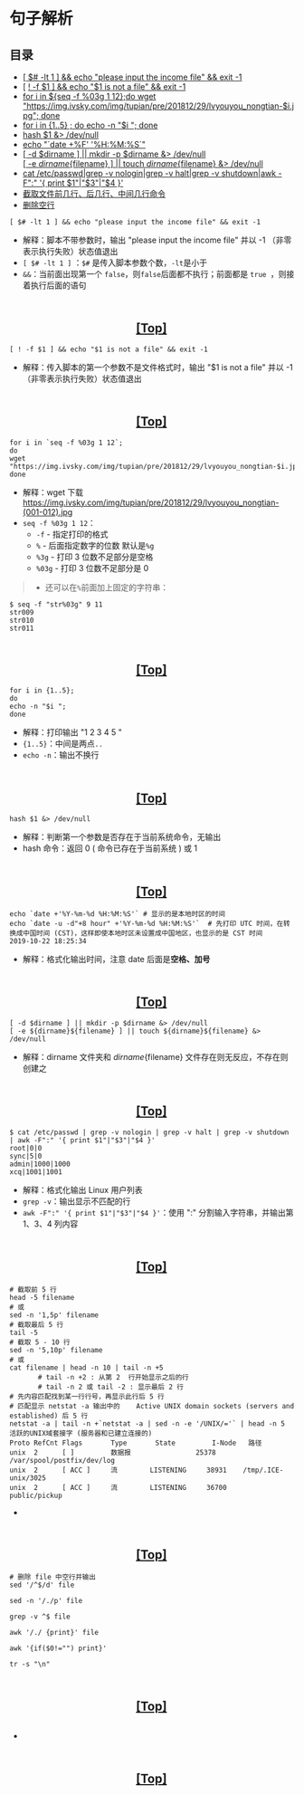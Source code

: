 # 句子解析

## 目录
 * [ [ $# -lt 1 ] && echo "please input the income file" && exit -1](#1)
 * [ [ ! -f $1 ] && echo "$1 is not a file" && exit -1](#2)
 * [for i in ${seq -f %03g 1 12};do wget "https://img.ivsky.com/img/tupian/pre/201812/29/lvyouyou_nongtian-$i.jpg"; done](#3)
 * [for i in {1..5} ; do echo -n "$i "; done](#4)
 * [ hash $1 &> /dev/null](#5)
 * [ echo "\`date +%F' '%H:%M:%S\`" ](#6)
 * [ [ -d $dirname ] || mkdir -p $dirname &> /dev/null<br/>
 [ -e ${dirname}${filename} ] || touch ${dirname}${filename} &> /dev/null](#7)
 * [cat /etc/passwd|grep -v nologin|grep -v halt|grep -v shutdown|awk -F":" '{ print $1"|"$3"|"$4 }'](#8)
 * [截取文件前几行、后几行、中间几行命令](#9)
 * [删除空行](#10)


 <span id = "1"></span>
 ``` shell 
 [ $# -lt 1 ] && echo "please input the income file" && exit -1
 ```

 * 解释：脚本不带参数时，输出 "please input the income file" 并以 -1 （非零表示执行失败）状态值退出
 * `[ $# -lt 1 ]` ：`$#` 是传入脚本参数个数，`-lt`是小于
 * `&&`：当前面出现第一个 `false`，则`false`后面都不执行；前面都是  `true `，则接着执行后面的语句

## &nbsp; &nbsp; &nbsp; &nbsp; &nbsp; &nbsp; &nbsp; &nbsp; &nbsp; &nbsp; &nbsp; &nbsp; &nbsp; &nbsp; &nbsp; &nbsp; &nbsp; &nbsp; &nbsp; &nbsp; &nbsp; &nbsp; &nbsp; &nbsp; &nbsp; &nbsp; &nbsp; &nbsp; &nbsp; &nbsp; &nbsp; &nbsp; &nbsp; &nbsp; &nbsp; &nbsp; &nbsp; &nbsp; &nbsp; &nbsp; &nbsp; &nbsp; &nbsp; &nbsp; &nbsp; &nbsp; &nbsp; &nbsp; &nbsp; &nbsp; &nbsp; &nbsp; &nbsp; &nbsp; &nbsp; &nbsp; &nbsp; &nbsp; &nbsp; &nbsp; &nbsp; &nbsp; &nbsp; &nbsp; &nbsp; &nbsp; &nbsp; &nbsp; &nbsp; &nbsp; &nbsp; &nbsp; &nbsp; &nbsp;[[Top]](#目录)

  <span id = "2"></span>
 ``` shell
 [ ! -f $1 ] && echo "$1 is not a file" && exit -1
 ```
 * 解释：传入脚本的第一个参数不是文件格式时，输出 "$1 is not a file" 并以 -1 （非零表示执行失败）状态值退出

## &nbsp; &nbsp; &nbsp; &nbsp; &nbsp; &nbsp; &nbsp; &nbsp; &nbsp; &nbsp; &nbsp; &nbsp; &nbsp; &nbsp; &nbsp; &nbsp; &nbsp; &nbsp; &nbsp; &nbsp; &nbsp; &nbsp; &nbsp; &nbsp; &nbsp; &nbsp; &nbsp; &nbsp; &nbsp; &nbsp; &nbsp; &nbsp; &nbsp; &nbsp; &nbsp; &nbsp; &nbsp; &nbsp; &nbsp; &nbsp; &nbsp; &nbsp; &nbsp; &nbsp; &nbsp; &nbsp; &nbsp; &nbsp; &nbsp; &nbsp; &nbsp; &nbsp; &nbsp; &nbsp; &nbsp; &nbsp; &nbsp; &nbsp; &nbsp; &nbsp; &nbsp; &nbsp; &nbsp; &nbsp; &nbsp; &nbsp; &nbsp; &nbsp; &nbsp; &nbsp; &nbsp; &nbsp; &nbsp; &nbsp;[[Top]](#目录)

  <span id = "3"></span>
 ``` shell
 for i in `seq -f %03g 1 12`;
 do 
 wget "https://img.ivsky.com/img/tupian/pre/201812/29/lvyouyou_nongtian-$i.jpg"; 
 done
 ```

* 解释：wget 下载 https://img.ivsky.com/img/tupian/pre/201812/29/lvyouyou_nongtian-(001-012).jpg
* `seq -f %03g 1 12`：
  * `-f` -  指定打印的格式
  * `%` -  后面指定数字的位数 默认是`%g`
  * `%3g` - 打印 3 位数不足部分是空格
  * `%03g` - 打印 3 位数不足部分是 0
> * 还可以在`%`前面加上固定的字符串：
``` shell
$ seq -f "str%03g" 9 11
str009
str010
str011
```
## &nbsp; &nbsp; &nbsp; &nbsp; &nbsp; &nbsp; &nbsp; &nbsp; &nbsp; &nbsp; &nbsp; &nbsp; &nbsp; &nbsp; &nbsp; &nbsp; &nbsp; &nbsp; &nbsp; &nbsp; &nbsp; &nbsp; &nbsp; &nbsp; &nbsp; &nbsp; &nbsp; &nbsp; &nbsp; &nbsp; &nbsp; &nbsp; &nbsp; &nbsp; &nbsp; &nbsp; &nbsp; &nbsp; &nbsp; &nbsp; &nbsp; &nbsp; &nbsp; &nbsp; &nbsp; &nbsp; &nbsp; &nbsp; &nbsp; &nbsp; &nbsp; &nbsp; &nbsp; &nbsp; &nbsp; &nbsp; &nbsp; &nbsp; &nbsp; &nbsp; &nbsp; &nbsp; &nbsp; &nbsp; &nbsp; &nbsp; &nbsp; &nbsp; &nbsp; &nbsp; &nbsp; &nbsp; &nbsp; &nbsp;[[Top]](#目录)

 <span id = "4"></span>
``` shell
for i in {1..5}; 
do 
echo -n "$i "; 
done
```
* 解释：打印输出 "1 2 3 4 5 "
* `{1..5}`：中间是两点`..`
* `echo -n`：输出不换行

## &nbsp; &nbsp; &nbsp; &nbsp; &nbsp; &nbsp; &nbsp; &nbsp; &nbsp; &nbsp; &nbsp; &nbsp; &nbsp; &nbsp; &nbsp; &nbsp; &nbsp; &nbsp; &nbsp; &nbsp; &nbsp; &nbsp; &nbsp; &nbsp; &nbsp; &nbsp; &nbsp; &nbsp; &nbsp; &nbsp; &nbsp; &nbsp; &nbsp; &nbsp; &nbsp; &nbsp; &nbsp; &nbsp; &nbsp; &nbsp; &nbsp; &nbsp; &nbsp; &nbsp; &nbsp; &nbsp; &nbsp; &nbsp; &nbsp; &nbsp; &nbsp; &nbsp; &nbsp; &nbsp; &nbsp; &nbsp; &nbsp; &nbsp; &nbsp; &nbsp; &nbsp; &nbsp; &nbsp; &nbsp; &nbsp; &nbsp; &nbsp; &nbsp; &nbsp; &nbsp; &nbsp; &nbsp; &nbsp; &nbsp;[[Top]](#目录)

<span id = "5"></span>

 ```
 hash $1 &> /dev/null
 ```

 * 解释：判断第一个参数是否存在于当前系统命令，无输出
 * hash 命令：返回 0 ( 命令已存在于当前系统 ) 或 1

## &nbsp; &nbsp; &nbsp; &nbsp; &nbsp; &nbsp; &nbsp; &nbsp; &nbsp; &nbsp; &nbsp; &nbsp; &nbsp; &nbsp; &nbsp; &nbsp; &nbsp; &nbsp; &nbsp; &nbsp; &nbsp; &nbsp; &nbsp; &nbsp; &nbsp; &nbsp; &nbsp; &nbsp; &nbsp; &nbsp; &nbsp; &nbsp; &nbsp; &nbsp; &nbsp; &nbsp; &nbsp; &nbsp; &nbsp; &nbsp; &nbsp; &nbsp; &nbsp; &nbsp; &nbsp; &nbsp; &nbsp; &nbsp; &nbsp; &nbsp; &nbsp; &nbsp; &nbsp; &nbsp; &nbsp; &nbsp; &nbsp; &nbsp; &nbsp; &nbsp; &nbsp; &nbsp; &nbsp; &nbsp; &nbsp; &nbsp; &nbsp; &nbsp; &nbsp; &nbsp; &nbsp; &nbsp; &nbsp; &nbsp;[[Top]](#目录)

<span id = "6"></span>

 ```
 echo `date +'%Y-%m-%d %H:%M:%S'` # 显示的是本地时区的时间
 echo `date -u -d"+8 hour" +'%Y-%m-%d %H:%M:%S'`  # 先打印 UTC 时间，在转换成中国时间 (CST)，这样即使本地时区未设置成中国地区，也显示的是 CST 时间
 2019-10-22 18:25:34
 ```

 * 解释：格式化输出时间，注意 date 后面是**空格、加号**

## &nbsp; &nbsp; &nbsp; &nbsp; &nbsp; &nbsp; &nbsp; &nbsp; &nbsp; &nbsp; &nbsp; &nbsp; &nbsp; &nbsp; &nbsp; &nbsp; &nbsp; &nbsp; &nbsp; &nbsp; &nbsp; &nbsp; &nbsp; &nbsp; &nbsp; &nbsp; &nbsp; &nbsp; &nbsp; &nbsp; &nbsp; &nbsp; &nbsp; &nbsp; &nbsp; &nbsp; &nbsp; &nbsp; &nbsp; &nbsp; &nbsp; &nbsp; &nbsp; &nbsp; &nbsp; &nbsp; &nbsp; &nbsp; &nbsp; &nbsp; &nbsp; &nbsp; &nbsp; &nbsp; &nbsp; &nbsp; &nbsp; &nbsp; &nbsp; &nbsp; &nbsp; &nbsp; &nbsp; &nbsp; &nbsp; &nbsp; &nbsp; &nbsp; &nbsp; &nbsp; &nbsp; &nbsp; &nbsp; &nbsp;[[Top]](#目录)

<span id = "7"></span>

 ```
 [ -d $dirname ] || mkdir -p $dirname &> /dev/null
 [ -e ${dirname}${filename} ] || touch ${dirname}${filename} &> /dev/null 
 ```

 * 解释：dirname 文件夹和 ${dirname}${filename} 文件存在则无反应，不存在则创建之


## &nbsp; &nbsp; &nbsp; &nbsp; &nbsp; &nbsp; &nbsp; &nbsp; &nbsp; &nbsp; &nbsp; &nbsp; &nbsp; &nbsp; &nbsp; &nbsp; &nbsp; &nbsp; &nbsp; &nbsp; &nbsp; &nbsp; &nbsp; &nbsp; &nbsp; &nbsp; &nbsp; &nbsp; &nbsp; &nbsp; &nbsp; &nbsp; &nbsp; &nbsp; &nbsp; &nbsp; &nbsp; &nbsp; &nbsp; &nbsp; &nbsp; &nbsp; &nbsp; &nbsp; &nbsp; &nbsp; &nbsp; &nbsp; &nbsp; &nbsp; &nbsp; &nbsp; &nbsp; &nbsp; &nbsp; &nbsp; &nbsp; &nbsp; &nbsp; &nbsp; &nbsp; &nbsp; &nbsp; &nbsp; &nbsp; &nbsp; &nbsp; &nbsp; &nbsp; &nbsp; &nbsp; &nbsp; &nbsp; &nbsp;[[Top]](#目录)

<span id = "8"></span>

 ``` shell
$ cat /etc/passwd | grep -v nologin | grep -v halt | grep -v shutdown | awk -F":" '{ print $1"|"$3"|"$4 }'
root|0|0
sync|5|0
admin|1000|1000
xcq|1001|1001
 ```
 * 解释：格式化输出 Linux 用户列表
 * `grep -v`：输出显示不匹配的行
 * `awk -F":" '{ print $1"|"$3"|"$4 }'`：使用 ":" 分割输入字符串，并输出第 1、3、4 列内容

## &nbsp; &nbsp; &nbsp; &nbsp; &nbsp; &nbsp; &nbsp; &nbsp; &nbsp; &nbsp; &nbsp; &nbsp; &nbsp; &nbsp; &nbsp; &nbsp; &nbsp; &nbsp; &nbsp; &nbsp; &nbsp; &nbsp; &nbsp; &nbsp; &nbsp; &nbsp; &nbsp; &nbsp; &nbsp; &nbsp; &nbsp; &nbsp; &nbsp; &nbsp; &nbsp; &nbsp; &nbsp; &nbsp; &nbsp; &nbsp; &nbsp; &nbsp; &nbsp; &nbsp; &nbsp; &nbsp; &nbsp; &nbsp; &nbsp; &nbsp; &nbsp; &nbsp; &nbsp; &nbsp; &nbsp; &nbsp; &nbsp; &nbsp; &nbsp; &nbsp; &nbsp; &nbsp; &nbsp; &nbsp; &nbsp; &nbsp; &nbsp; &nbsp; &nbsp; &nbsp; &nbsp; &nbsp; &nbsp; &nbsp;[[Top]](#目录)

<span id = "9"></span>

 ```
 # 截取前 5 行
 head -5 filename
 # 或
 sed -n '1,5p' filename
# 截取最后 5 行
tail -5 
# 截取 5 - 10 行
sed -n '5,10p' filename
# 或
cat filename | head -n 10 | tail -n +5
        # tail -n +2 : 从第 2  行开始显示之后的行
        # tail -n 2 或 tail -2 : 显示最后 2 行
# 先内容匹配找到某一行行号，再显示此行后 5 行
# 匹配显示 netstat -a 输出中的    Active UNIX domain sockets (servers and established) 后 5 行
netstat -a | tail -n +`netstat -a | sed -n -e '/UNIX/='` | head -n 5
活跃的UNIX域套接字 (服务器和已建立连接的)
Proto RefCnt Flags       Type       State         I-Node   路径
unix  2      [ ]         数据报                25378    /var/spool/postfix/dev/log
unix  2      [ ACC ]     流        LISTENING     38931    /tmp/.ICE-unix/3025
unix  2      [ ACC ]     流        LISTENING     36700    public/pickup
 ```

 *

## &nbsp; &nbsp; &nbsp; &nbsp; &nbsp; &nbsp; &nbsp; &nbsp; &nbsp; &nbsp; &nbsp; &nbsp; &nbsp; &nbsp; &nbsp; &nbsp; &nbsp; &nbsp; &nbsp; &nbsp; &nbsp; &nbsp; &nbsp; &nbsp; &nbsp; &nbsp; &nbsp; &nbsp; &nbsp; &nbsp; &nbsp; &nbsp; &nbsp; &nbsp; &nbsp; &nbsp; &nbsp; &nbsp; &nbsp; &nbsp; &nbsp; &nbsp; &nbsp; &nbsp; &nbsp; &nbsp; &nbsp; &nbsp; &nbsp; &nbsp; &nbsp; &nbsp; &nbsp; &nbsp; &nbsp; &nbsp; &nbsp; &nbsp; &nbsp; &nbsp; &nbsp; &nbsp; &nbsp; &nbsp; &nbsp; &nbsp; &nbsp; &nbsp; &nbsp; &nbsp; &nbsp; &nbsp; &nbsp; &nbsp;[[Top]](#目录)

<span id = "10"></span>

 ```
 # 删除 file 中空行并输出
 sed '/^$/d' file
 
 sed -n '/./p' file
 
 grep -v ^$ file
 
 awk '/./ {print}' file 
 
 awk '{if($0!="") print}'
 
 tr -s "\n"
 ```


## &nbsp; &nbsp; &nbsp; &nbsp; &nbsp; &nbsp; &nbsp; &nbsp; &nbsp; &nbsp; &nbsp; &nbsp; &nbsp; &nbsp; &nbsp; &nbsp; &nbsp; &nbsp; &nbsp; &nbsp; &nbsp; &nbsp; &nbsp; &nbsp; &nbsp; &nbsp; &nbsp; &nbsp; &nbsp; &nbsp; &nbsp; &nbsp; &nbsp; &nbsp; &nbsp; &nbsp; &nbsp; &nbsp; &nbsp; &nbsp; &nbsp; &nbsp; &nbsp; &nbsp; &nbsp; &nbsp; &nbsp; &nbsp; &nbsp; &nbsp; &nbsp; &nbsp; &nbsp; &nbsp; &nbsp; &nbsp; &nbsp; &nbsp; &nbsp; &nbsp; &nbsp; &nbsp; &nbsp; &nbsp; &nbsp; &nbsp; &nbsp; &nbsp; &nbsp; &nbsp; &nbsp; &nbsp; &nbsp; &nbsp;[[Top]](#目录)

<span id = ""></span>

 ```
 
 ```

 *

## &nbsp; &nbsp; &nbsp; &nbsp; &nbsp; &nbsp; &nbsp; &nbsp; &nbsp; &nbsp; &nbsp; &nbsp; &nbsp; &nbsp; &nbsp; &nbsp; &nbsp; &nbsp; &nbsp; &nbsp; &nbsp; &nbsp; &nbsp; &nbsp; &nbsp; &nbsp; &nbsp; &nbsp; &nbsp; &nbsp; &nbsp; &nbsp; &nbsp; &nbsp; &nbsp; &nbsp; &nbsp; &nbsp; &nbsp; &nbsp; &nbsp; &nbsp; &nbsp; &nbsp; &nbsp; &nbsp; &nbsp; &nbsp; &nbsp; &nbsp; &nbsp; &nbsp; &nbsp; &nbsp; &nbsp; &nbsp; &nbsp; &nbsp; &nbsp; &nbsp; &nbsp; &nbsp; &nbsp; &nbsp; &nbsp; &nbsp; &nbsp; &nbsp; &nbsp; &nbsp; &nbsp; &nbsp; &nbsp; &nbsp;[[Top]](#目录)

